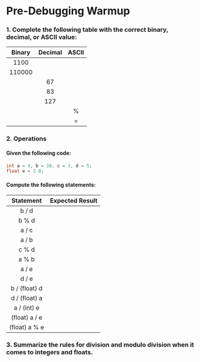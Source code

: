 # Pre-Debugging Warmup

### 1. Complete the following table with the correct binary, decimal, or ASCII value:

| Binary | Decimal | ASCII |
|:------:|:-------:|:-----:|
| 1100   |         |       |
| 110000 |         |       |
|        | 67      |       |
|        | 83      |       |
|        | 127     |       |
|        |         | %     |
|        |         | =     |


### 2. Operations 

#### Given the following code:
```c
int a = 4, b = 10, c = 3, d = 5;
float e = 2.0;
```  

#### Compute the following statements:
|    Statement   | Expected Result |
|:--------------:|:---------------:|
|          b / d |                 |
|          b % d |                 |
|          a / c |                 |
|          a / b |                 |
|          c % d |                 |
|          a % b |                 |
|          a / e |                 |
|          d / e |                 |
|  b / (float) d |                 |
|  d / (float) a |                 |
|    a / (int) e |                 |
|  (float) a / e |                 |
| (float) a % e  |                 |

### 3. Summarize the rules for division and modulo division when it comes to integers and floats.

&nbsp;  
&nbsp; 
&nbsp;  
&nbsp;  

